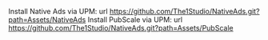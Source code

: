 Install Native Ads via UPM: url https://github.com/The1Studio/NativeAds.git?path=Assets/NativeAds
Install PubScale via UPM: url https://github.com/The1Studio/NativeAds.git?path=Assets/PubScale
